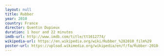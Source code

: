 ```yaml
---
layout: null
title: Rubber
year: 2010
country: France
director: Quentin Dupieux
duration: 1 hour and 22 minutes
imdb-url: http://www.imdb.com/title/tt1612774/
wikipedia-url: https://en.wikipedia.org/wiki/Rubber_%282010_film%29
poster-url: https://upload.wikimedia.org/wikipedia/en/f/fa/Rubber-2010-film-poster.jpg
---
```

